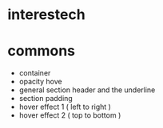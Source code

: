 # interestech

# commons 
  - container
  - opacity hove
  - general section header and the underline
  - section padding
  - hover effect 1 ( left to right )
  - hover effect 2 ( top to bottom ) 